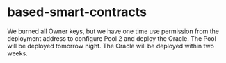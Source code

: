 # based-smart-contracts

We burned all Owner keys, but we have one time use permission from the deployment address to configure Pool 2 and deploy the Oracle. The Pool will be deployed tomorrow night. The Oracle will be deployed within two weeks.
